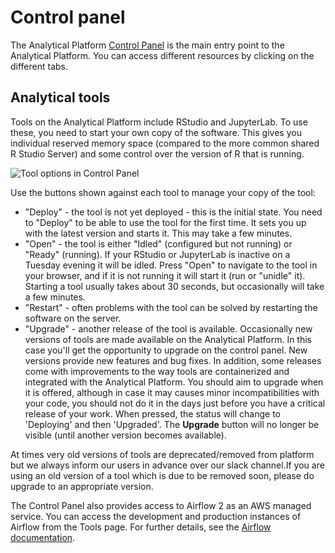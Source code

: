 # Control panel

The Analytical Platform [Control Panel](https://controlpanel.services.analytical-platform.service.justice.gov.uk/) is the main entry point to the Analytical Platform. You can access different resources by clicking on the different tabs.

## Analytical tools

Tools on the Analytical Platform include RStudio and JupyterLab. To use these, you need to start your own copy of the software. This gives you individual reserved memory space (compared to the more common shared R Studio Server) and some control over the version of R that is running.


 ![Tool options in Control Panel](images/tools/tools_options.png)

Use the buttons shown against each tool to manage your copy of the tool:

* "Deploy" - the tool is not yet deployed - this is the initial state. You need to "Deploy" to be able to use the tool for the first time. It sets you up with the latest version and starts it. This may take a few minutes.
* "Open" - the tool is either "Idled" (configured but not running) or "Ready" (running). If your RStudio or JupyterLab is inactive on a Tuesday evening it will be idled. Press "Open" to navigate to the tool in your browser, and if it is not running it will start it (run or "unidle" it). Starting a tool usually takes about 30 seconds, but occasionally will take a few minutes.
* "Restart" - often problems with the tool can be solved by restarting the software on the server.
* "Upgrade" - another release of the tool is available. Occasionally new versions of tools are made available on the Analytical Platform. In this case you'll get the opportunity to upgrade on the control panel. New versions provide new features and bug fixes. In addition, some releases come with improvements to the way tools are containerized and integrated with the Analytical Platform. You should aim to upgrade when it is offered, although in case it may causes minor incompatibilities with your  code, you should not do it in the days just before you have a critical release of your work. When pressed, the status will change to 'Deploying' and then 'Upgraded'. The __Upgrade__ button will no longer be visible (until another version becomes available).

At times very old versions of tools are deprecated/removed from platform but we always inform our users in advance over our slack channel.If you are using an old version of a tool which is due to be removed soon, please do upgrade to an appropriate version.

The Control Panel also provides access to Airflow 2 as an AWS managed service.
You can access the development and production instances of Airflow from the Tools page.
For further details, see the [Airflow documentation](/tools/airflow/).
